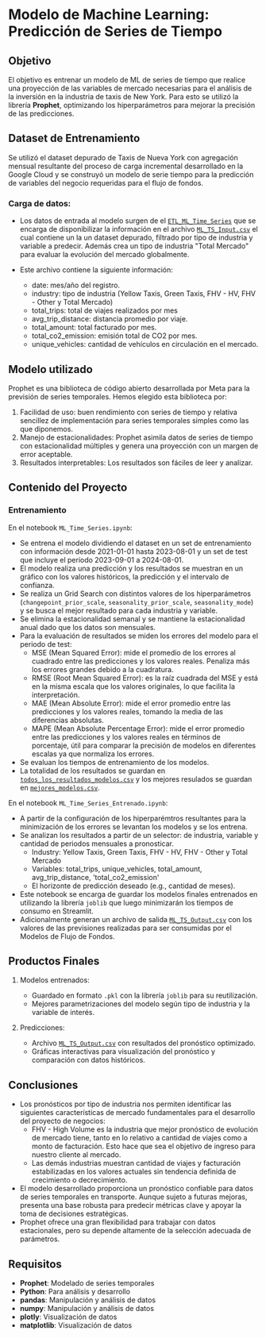 # Modelo de Machine Learning: Predicción de Series de Tiempo

## Objetivo

El objetivo es entrenar un modelo de ML de series de tiempo que realice una proyección de las variables de mercado necesarias para el análisis de la inversión en la industria de taxis de New York. Para esto se utilizó la librería **Prophet**, optimizando los hiperparámetros para mejorar la precisión de las predicciones.


## Dataset de Entrenamiento

Se utilizó el dataset depurado de Taxis de Nueva York con agregación mensual resultante del proceso de carga incremental desarrollado en la Google Cloud y se construyó un modelo de serie tiempo para la predicción de variables del negocio requeridas para el flujo de fondos.


### Carga de datos:

- Los datos de entrada al modelo surgen de el [`ETL_ML_Time_Series`](/notebooks/1.%20ETL/ETL_ML_Time_Series.ipynb) que se encarga de disponibilizar la información en el archivo [`ML_TS_Input.csv`](../datasets/2.%20Depurados/TLC%20Aggregated%20Data/ML_TS_Input.csv) el cual contiene un la un dataset depurado, filtrado por tipo de industria y variable a predecir. Además crea un tipo de industria "Total Mercado" para evaluar la evolución del mercado globalmente.

- Este archivo contiene la siguiente información:
  - date: mes/año del registro.
  - industry: tipo de industria (Yellow Taxis, Green Taxis, FHV - HV, FHV - Other y Total Mercado)
  - total_trips: total de viajes realizados por mes
  - avg_trip_distance: distancia promedio por viaje.
  - total_amount: total facturado por mes.
  - total_co2_emission: emisión total de CO2 por mes.
  - unique_vehicles: cantidad de vehículos en circulación en el mercado.

## Modelo utilizado

Prophet es una biblioteca de código abierto desarrollada por Meta para la previsión de series temporales. Hemos elegido esta biblioteca por:

1. Facilidad de uso: buen rendimiento con series de tiempo y relativa sencillez de implementación para series temporales simples como las que diponemos. 
2. Manejo de estacionalidades: Prophet asimila datos de series de tiempo con estacionalidad múltiples y genera una proyección con un margen de error aceptable.
3. Resultados interpretables: Los resultados son fáciles de leer y analizar.


## Contenido del Proyecto


### Entrenamiento

En el notebook `ML_Time_Series.ipynb`:

- Se entrena el modelo dividiendo el dataset en un set de entrenamiento con información desde 2021-01-01 hasta 2023-08-01 y un set de test que incluye el período 2023-09-01 a 2024-08-01.
- El modelo realiza una predicción y los resultados se muestran en un gráfico con los valores históricos, la predicción y el intervalo de confianza.
- Se realiza un Grid Search con distintos valores de los hiperparámetros (`changepoint_prior_scale`, `seasonality_prior_scale`, `seasonality_mode`) y se busca el mejor resultado para cada industria y variable. 
- Se elimina la estacionalidad semanal y se mantiene la estacionalidad anual dado que los datos son mensuales.
- Para la evaluación de resultados se miden los errores del modelo para el periodo de test:
  - MSE (Mean Squared Error): mide el promedio de los errores al cuadrado entre las predicciones y los valores reales. Penaliza más los errores grandes debido a la cuadratura.
  - RMSE (Root Mean Squared Error): es la raíz cuadrada del MSE y está en la misma escala que los valores originales, lo que facilita la interpretación.
  - MAE (Mean Absolute Error): mide el error promedio entre las predicciones y los valores reales, tomando la media de las diferencias absolutas.
  - MAPE (Mean Absolute Percentage Error): mide el error promedio entre las predicciones y los valores reales en términos de porcentaje, útil para comparar la precisión de modelos en diferentes escalas ya que normaliza los errores.
- Se evaluan los tiempos de entrenamiento de los modelos.
- La totalidad de los resultados se guardan en [`todos_los_resultados_modelos.csv`](/Modelos%20de%20ML/todos_los_resultados_modelos.csv) y los mejores resulados se guardan en [`mejores_modelos.csv`](/Modelos%20de%20ML/mejores_modelos.csv).

En el notebook `ML_Time_Series_Entrenado.ipynb`:
- A partir de la configuración de los hiperparémtros resultantes para la minimización de los errores se levantan los modelos y se los entrena.
- Se analizan los resultados a partir de un selector: de industria, variable y cantidad de periodos mensuales a pronosticar.
  - Industry:  Yellow Taxis, Green Taxis, FHV - HV, FHV - Other y Total Mercado
  - Variables: total_trips, unique_vehicles, total_amount, avg_trip_distance, 'total_co2_emission'
  - El horizonte de predicción deseado (e.g., cantidad de meses).
- Este notebook se encarga de guardar los modelos finales entrenados en utilizando la librería `joblib` que luego minimizarán los tiempos de consumo en Streamlit.
- Adicionalmente generan un archivo de salida  [`ML_TS_Output.csv`](../datasets/2.%20Depurados/TLC%20Aggregated%20Data/ML_TS_Output.csv) con los valores de las previsiones realizadas para ser consumidas por el Modelos de Flujo de Fondos.



## Productos Finales

1. Modelos entrenados:
    - Guardado en formato `.pkl` con la librería `joblib` para su reutilización.
    - Mejores parametrizaciones del modelo según tipo de industria y la variable de interés.

2. Predicciones:
    - Archivo [`ML_TS_Output.csv`](../datasets/2.%20Depurados/TLC%20Aggregated%20Data/ML_TS_Output.csv) con resultados del pronóstico optimizado.
    - Gráficas interactivas para visualización del pronóstico y comparación con datos históricos.

## Conclusiones

- Los pronósticos por tipo de industria nos permiten identificar las siguientes características de mercado fundamentales para el desarrollo del proyecto de negocios:
  - FHV - High Volume es la industria que mejor pronóstico de evolución de mercado tiene, tanto en lo relativo a cantidad de viajes como a monto de facturación. Esto hace que sea el objetivo de ingreso para nuestro cliente al mercado.
  - Las demás industrias muestran cantidad de viajes y facturación estabilizadas en los valores actuales sin tendencia definida de crecimiento o decrecimiento.
- El modelo desarrollado proporciona un pronóstico confiable para datos de series temporales en transporte. Aunque sujeto a futuras mejoras, presenta una base robusta para predecir métricas clave y apoyar la toma de decisiones estratégicas.
- Prophet ofrece una gran flexibilidad para trabajar con datos estacionales, pero su depende altamente de la selección adecuada de parámetros.



## Requisitos

- **Prophet**: Modelado de series temporales
- **Python**: Para análisis y desarrollo
- **pandas**: Manipulación y análisis de datos
- **numpy**: Manipulación y análisis de datos
- **plotly**: Visualización de datos
- **matplotlib**: Visualización de datos